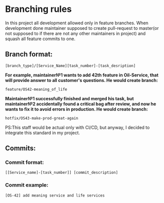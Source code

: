 # Branching rules

In this project all development allowed only in feature branches. When development done maintainer supposed to create 
pull-request to master(or not supposed to if there are not any other maintainers in project) and squash all feature commits to one.
 
## Branch format:    
```
[branch_type]/[Service_Name][task_number]-[task_desription]
```
__For example, maintainer№1 wants to add 42th feature in Oil-Service, that will provide answer to all customer's questions.
He would create branch:__
```
feature/OS42-meaning_of_life
```

__Maintainer№1 successfully finished and merged his task,
but maintainer№2 accidentally found a critical bag after review,
and now he wants to fix it to avoid errors in production.
He would create branch:__
```
hotfix/OS43-make-prod-great-again
```

PS:This staff would be actual only with CI/CD, but anyway, I decided to integrate this standard in my project.

## Commits:    
### Commit format:    
```
[[Service_name]-[task_number]] [commit_description]
```
### Commit example:    
```
[OS-42] add meaning service and life services
```
